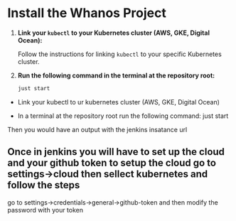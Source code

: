 # Install the Whanos Project

1. **Link your `kubectl` to your Kubernetes cluster (AWS, GKE, Digital Ocean):**

   Follow the instructions for linking `kubectl` to your specific Kubernetes cluster.

2. **Run the following command in the terminal at the repository root:**
   
   ```bash
   just start
   ```

- Link your kubectl to ur kubernetes cluster (AWS, GKE, Digital Ocean)

- In a terminal at the repository root run the following command:
    just start
    
Then you would have an output with the jenkins insatance url

Once in jenkins you will have to set up the cloud and your github token
to setup the cloud go to settings->cloud then sellect kubernetes and follow the steps
- 
go to settings->credentials->general->github-token and then modify the password with your token
